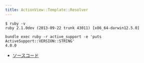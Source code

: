 ```yaml
---
title: ActionView::Template::Resolver
---
```


```
$ ruby -v
ruby 2.1.0dev (2013-09-22 trunk 43011) [x86_64-darwin12.5.0]
```

```
bundle exec ruby -r active_support -e 'puts ActiveSupport::VERSION::STRING'
4.0.0
```

* [ソースコード](https://github.com/rails/rails/blob/e20dd73df42d63b206d221e2258cc6dc7b1e6068/actionview/lib/action_view/template/resolver.rb)
